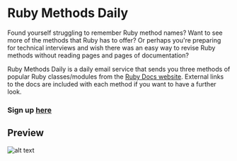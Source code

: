 Ruby Methods Daily
==================
Found yourself struggling to remember Ruby method names? Want to see more of the methods that Ruby has to offer? Or perhaps you're preparing for technical interviews and wish there was an easy way to revise Ruby methods without reading pages and pages of documentation?

Ruby Methods Daily is a daily email service that sends you three methods of popular Ruby classes/modules from the [Ruby Docs website](http://ruby-doc.org). External links to the docs are included with each method if you want to have a further look.

### **Sign up [here](http://eepurl.com/A7Ozb)**

## Preview

![alt text](https://www.filepicker.io/api/file/RvaOHYHeTeKZMSbgOw3P "Ruby Methods Daily preview")
